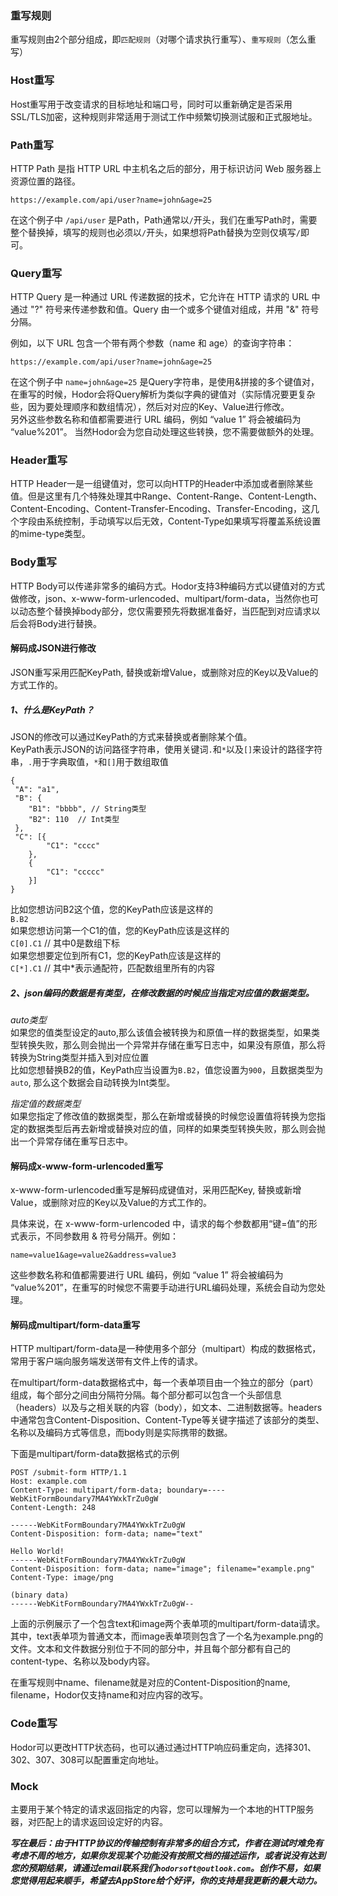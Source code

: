 ### 重写规则
重写规则由2个部分组成，即`匹配规则`（对哪个请求执行重写）、`重写规则`（怎么重写）

### Host重写
Host重写用于改变请求的目标地址和端口号，同时可以重新确定是否采用SSL/TLS加密，这种规则非常适用于测试工作中频繁切换测试服和正式服地址。
### Path重写
HTTP Path 是指 HTTP URL 中主机名之后的部分，用于标识访问 Web 服务器上资源位置的路径。

    https://example.com/api/user?name=john&age=25
    
在这个例子中 `/api/user` 是Path，Path通常以`/`开头，我们在重写Path时，需要整个替换掉，填写的规则也必须以`/`开头，如果想将Path替换为空则仅填写`/`即可。

### Query重写
HTTP Query 是一种通过 URL 传递数据的技术，它允许在 HTTP 请求的 URL 中通过 "?" 符号来传递参数和值。Query 由一个或多个键值对组成，并用 "&" 符号分隔。  

例如，以下 URL 包含一个带有两个参数（name 和 age）的查询字符串：

    https://example.com/api/user?name=john&age=25
    
在这个例子中 `name=john&age=25` 是Query字符串，是使用&拼接的多个键值对，在重写的时候，Hodor会将Query解析为类似字典的键值对（实际情况要更复杂些，因为要处理顺序和数组情况），然后对对应的Key、Value进行修改。  
另外这些参数名称和值都需要进行 URL 编码，例如 “value 1” 将会被编码为 “value%201”。 当然Hodor会为您自动处理这些转换，您不需要做额外的处理。

### Header重写
HTTP Header一是一组键值对，您可以向HTTP的Header中添加或者删除某些值。但是这里有几个特殊处理其中Range、Content-Range、Content-Length、Content-Encoding、Content-Transfer-Encoding、Transfer-Encoding，这几个字段由系统控制，手动填写以后无效，Content-Type如果填写将覆盖系统设置的mime-type类型。

### Body重写
HTTP Body可以传递非常多的编码方式。Hodor支持3种编码方式以键值对的方式做修改，json、x-www-form-urlencoded、multipart/form-data，当然你也可以动态整个替换掉body部分，您仅需要预先将数据准备好，当匹配到对应请求以后会将Body进行替换。
#### 解码成JSON进行修改
JSON重写采用匹配KeyPath, 替换或新增Value，或删除对应的Key以及Value的方式工作的。
##### 1、什么是KeyPath？ 
JSON的修改可以通过KeyPath的方式来替换或者删除某个值。  
KeyPath表示JSON的访问路径字符串，使用关键词`.`和`*`以及`[]`来设计的路径字符串，`.`用于字典取值，`*`和`[]`用于数组取值

	{
     "A": "a1", 
     "B": {
        "B1": "bbbb", // String类型
        "B2": 110  // Int类型
     }, 
     "C": [{
            "C1": "cccc"
        }, 
        {
            "C1": "ccccc"
        }]
	}
比如您想访问B2这个值，您的KeyPath应该是这样的  
`B.B2`  
如果您想访问第一个C1的值，您的KeyPath应该是这样的  
`C[0].C1` // 其中0是数组下标  
如果您想要定位到所有C1，您的KeyPath应该是这样的  
`C[*].C1` // 其中*表示通配符，匹配数组里所有的内容  
  
##### 2、json编码的数据是有类型，在修改数据的时候应当指定对应值的数据类型。  
*auto类型*   
如果您的值类型设定的auto,那么该值会被转换为和原值一样的数据类型，如果类型转换失败，那么则会抛出一个异常并存储在重写日志中，如果没有原值，那么将转换为String类型并插入到对应位置  
比如您想替换B2的值，KeyPath应当设置为`B.B2`，值您设置为`900`，且数据类型为`auto`, 那么这个数据会自动转换为Int类型。  

*指定值的数据类型*  
如果您指定了修改值的数据类型，那么在新增或替换的时候您设置值将转换为您指定的数据类型后再去新增或替换对应的值，同样的如果类型转换失败，那么则会抛出一个异常存储在重写日志中。  

#### 解码成x-www-form-urlencoded重写
x-www-form-urlencoded重写是解码成键值对，采用匹配Key, 替换或新增Value，或删除对应的Key以及Value的方式工作的。

具体来说，在 x-www-form-urlencoded 中，请求的每个参数都用“键=值”的形式表示，不同参数用 & 符号分隔开。例如：

	name=value1&age=value2&address=value3

这些参数名称和值都需要进行 URL 编码，例如 “value 1” 将会被编码为 “value%201”，在重写的时候您不需要手动进行URL编码处理，系统会自动为您处理。  

#### 解码成multipart/form-data重写

HTTP multipart/form-data是一种使用多个部分（multipart）构成的数据格式，常用于客户端向服务端发送带有文件上传的请求。

在multipart/form-data数据格式中，每一个表单项目由一个独立的部分（part）组成，每个部分之间由分隔符分隔。每个部分都可以包含一个头部信息（headers）以及与之相关联的内容（body），如文本、二进制数据等。headers中通常包含Content-Disposition、Content-Type等关键字描述了该部分的类型、名称以及编码方式等信息，而body则是实际携带的数据。

下面是multipart/form-data数据格式的示例

	POST /submit-form HTTP/1.1
	Host: example.com
	Content-Type: multipart/form-data; boundary=----WebKitFormBoundary7MA4YWxkTrZu0gW
	Content-Length: 248
	
	------WebKitFormBoundary7MA4YWxkTrZu0gW
	Content-Disposition: form-data; name="text"
	
	Hello World!
	------WebKitFormBoundary7MA4YWxkTrZu0gW
	Content-Disposition: form-data; name="image"; filename="example.png"
	Content-Type: image/png
	
	(binary data)
	------WebKitFormBoundary7MA4YWxkTrZu0gW--
	
	
上面的示例展示了一个包含text和image两个表单项的multipart/form-data请求。其中，text表单项为普通文本，而image表单项则包含了一个名为example.png的文件。文本和文件数据分别位于不同的部分中，并且每个部分都有自己的content-type、名称以及body内容。

在重写规则中name、filename就是对应的Content-Disposition的name, filename，Hodor仅支持name和对应内容的改写。

### Code重写

Hodor可以更改HTTP状态码，也可以通过通过HTTP响应码重定向，选择301、302、307、308可以配置重定向地址。

### Mock
主要用于某个特定的请求返回指定的内容，您可以理解为一个本地的HTTP服务器，对匹配上的请求返回设定好的内容。  

  
***写在最后：由于HTTP协议的传输控制有非常多的组合方式，作者在测试时难免有考虑不周的地方，如果你发现某个功能没有按照文档的描述运作，或者说没有达到您的预期结果，请通过email联系我们`hodorsoft@outlook.com`。创作不易，如果您觉得用起来顺手，希望去AppStore给个好评，你的支持是我更新的最大动力。***
